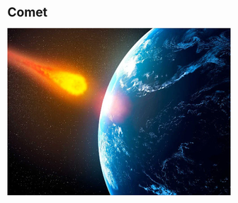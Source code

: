 # Comet

![DangerousComet](https://github.com/ItsZeusBro/Comet/blob/c0aef7561bbff652f689129331de6aa83d58434f/dangerousComet.png)

